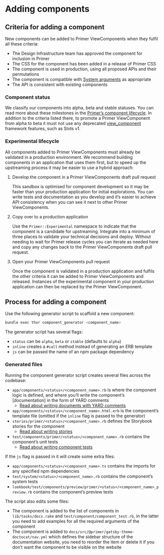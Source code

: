 # Adding components

## Criteria for adding a component

New components can be added to Primer ViewComponents when they fulfil all these criteria:

- The Design Infrastructure team has approved the component for inclusion in Primer
- The CSS for the component has been added in a release of Primer CSS
- The component is used in production, using all proposed APIs and their permutations
- The component is compatible with [System arguments](https://primer.style/view-components/system-arguments) as appropriate
- The API is consistent with existing components

### Component status

We classify our components into alpha, beta and stable statuses. You can read more about these milestones in the [Primer’s component lifecycle](https://primer.style/contribute/component-lifecycle). In addition to the criteria listed there, to promote a Primer ViewComponent from alpha to beta it must not use any deprecated [view_component](https://viewcomponent.org/CHANGELOG.html) framework features, such as Slots v1.

### Experimental lifecycle

All components added to Primer ViewComponents must already be validated in a production environment. We recommend building components in an application that uses them first, but to speed up the upstreaming process it may be easier to use a hybrid approach:

1. Develop the component in a Primer ViewComponents draft pull request

    This sandbox is optimised for component development so it may be faster than your production application for initial explorations. You can write tests and documentation as you develop and it’s easier to achieve API consistency when you can see it next to other Primer ViewComponents.

2. Copy over to a production application

    Use the `Primer::Experimental` namespace to indicate that the component is a candidate for upstreaming. Integrate into a minimum of three places to validate your technical decisions and deploy. Without needing to wait for Primer release cycles you can iterate as needed here and copy any changes back to the Primer ViewComponents draft pull request.

3. Open your Primer ViewComponents pull request

    Once the component is validated in a production application and fulfils the other criteria it can be added to Primer ViewComponents and released. Instances of the experimental component in your production application can then be replaced by the Primer ViewComponent.

## Process for adding a component

Use the following generator script to scaffold a new component:

```bash
bundle exec thor component_generator <component_name>
```

The generator script has several flags:

- `status` can be `alpha`, `beta` or `stable` (defaults to `alpha`)
- `inline` creates a `#call` method instead of generating an ERB template
- `js` can be passed the name of an npm package dependency

### Generated files

Running the component generator script creates several files across the codebase:

- `app/components/<status>/<component_name>.rb` is where the component logic is defined, and where you’ll write the component’s [documentation] in the form of YARD comments
  - [Read about writing documents with YARD comments](./documentation.md#yard-setup)
- `app/components/<status>/<component_name>.html.erb` is the component’s template file (omitted if the `inline` flag is passed to the generator)
- `stories/primer/<status>/<component_name>.rb` defines the Storybook stories for the component
  - [Read about writing stories](./documentation.md#writing-storybook-stories)
- `test/components/primer/<status>/<component_name>.rb` contains the component’s unit tests
  - [Read about writing component tests](./component-tests.md)

If the `js` flag is passed in it will create some extra files:

- `app/components/<status>/<component_name>.ts` contains the imports for any specified npm dependencies
- `test/system/<status>/<component_name>.rb` contains the component’s system tests
- `lookbook/test/components/preview/primer/<status>/<component_name>_preview.rb` contains the component’s preview tests

The script also edits some files:

- The component is added to the list of components in `lib/tasks/docs.rake` and `test/component/component_test.rb`, in the latter you need to add examples for all the required arguments of the component
- The component is added to `docs/src/@primer/gatsby-theme-doctocat/nav.yml` which defines the sidebar structure of the documentation website, you need to reorder the item or delete it if you don’t want the component to be visible on the website
